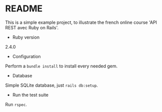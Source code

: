# README

This is a simple example project, to illustrate the french online course 'API REST avec Ruby on Rails'.

* Ruby version

2.4.0

* Configuration

Perform a `bundle install` to install every needed gem.

* Database

Simple SQLite database, just `rails db:setup`.

* Run the test suite

Run `rspec`.

